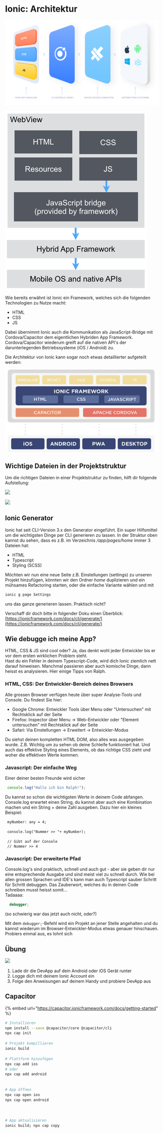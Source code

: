 # Ionic: Architektur

![](<../.gitbook/assets/image (12) (1).png>)

![](../.gitbook/assets/architecture.png)

Wie bereits erwähnt ist Ionic ein Framework, welches sich die folgenden Technologien zu Nutze macht:

* HTML
* CSS
* JS

Dabei übernimmt Ionic auch die Kommunikation als JavaScript-Bridge mit Cordova/Capacitor dem eigentlichen Hybriden App Framework. Cordova/Capacitor wiederum greift auf die nativen API's der darunterlegenden Betriebssysteme (iOS / Android) zu.

Die Architektur von Ionic kann sogar noch etwas detaillierter aufgeteilt werden:

![](<../.gitbook/assets/image (10).png>)

## Wichtige Dateien in der Projektstruktur

Um die richtigen Dateien in einer Projektstruktur zu finden, hilft dir folgende Aufstellung:

![](../.gitbook/assets/ionic\_angular-2-page-2.svg)

![](../.gitbook/assets/ionic2\_folder.png)

## Ionic Generator

Ionic hat seit CLI-Version 3.x den Generator eingeführt. Ein super Hilfsmittel um die wichtigsten Dinge per CLI generieren zu lassen. In der Struktur oben kannst du sehen, dass es z.B. im Verzeichnis _/app/pages/home_ immer 3 Dateien hat:

* HTML
* Typescript
* Styling (SCSS)

Möchten wir nun eine neue Seite z.B. Einstellungen (settings) zu unseren Projekt hinzufügen, könnten wir den Ordner _home_ duplizieren und ein mühsames Refactoring starten, oder die einfache Variante wählen und mit

```bash
ionic g page Settings
```

uns das ganze generieren lassen. Praktisch nicht?

Verschaff dir doch bitte in folgender Doku einen Überblick:\
[https://ionicframework.com/docs/cli/generate/](https://ionicframework.com/docs/cli/generate/)

## Wie debugge ich meine App?

HTML, CSS & JS sind cool oder? Ja, das denkt wohl jeder Entwickler bis er vor dem ersten wirklichen Problem steht.\
Hast du ein Fehler in deinem Typescript-Code, wird dich Ionic ziemlich nett darauf hinweisen. Manchmal passieren aber auch komische Dinge, dann heisst es analysieren. Hier einige Tipps von Ralph.

### HTML, CSS: Der Entwickler-Bereich deines Browsers

Alle grossen Browser verfügen heute über super Analyse-Tools und Console. Du findest Sie hier:

* Google Chrome: Entwickler Tools über Menu oder "Untersuchen" mit Rechtsklick auf der Seite
* Firefox: Inspector über Menu -> Web-Entwickler oder "Element untersuchen" mit Rechtsklick auf der Seite
* Safari: Via Einstellungen -> Erweitert -> Entwickler-Modus

Du siehst deinen kompletten HTML DOM, also alles was ausgegeben wurde. Z.B. Wichtig um zu sehen ob deine Schleife funktioniert hat. Und auch das effektive Styling eines Elements, ob das richtige CSS zieht und woher die effektiven Werte kommen.

### Javascript: Der einfache Weg

Einer deiner besten Freunde wird sicher

```javascript
 console.log("Hallo ich bin Ralph!");
```

Du kannst so schon die wichtigsten Werte in deinem Code abfangen. Console.log erwartet einen String, du kannst aber auch eine Kombination machen und ein String + deine Zahl ausgeben. Dazu hier ein kleines Beispiel:

```
 myNumber: any = 4;

 console.log("Nummer >> "+ myNumber);

 // Gibt auf der Console
 // Nummer >> 4
```

### Javascript: Der erweiterte Pfad

Console.log's sind praktisch, schnell und auch gut - aber sie geben dir nur eine entsprechende Ausgabe und sind meist viel zu schnell durch. Wie bei allen grossen Sprachen und IDE's kann man auch Typescript sauber Schritt für Schritt debuggen. Das Zauberwort, welches du in deinen Code schreiben musst heisst somit...\
Tadaaaa:

```javascript
  debugger;
```

(so schwierig war das jetzt auch nicht, oder?)

Mit dem `debugger;`-Befehl wird ein Projekt an jener Stelle angehalten und du kannst wiederum im Browser-Entwickler-Modus etwas genauer hinschauen. Probiers einmal aus, es lohnt sich

## Übung

![](../.gitbook/assets/ralph\_uebung.png)

1. Lade dir die DevApp auf dein Android oder iOS Gerät runter
2. Logge dich mit deinem Ionic Account ein
3. Folge den Anweisungen auf deinem Handy und probiere DevApp aus



## Capacitor

{% embed url="https://capacitor.ionicframework.com/docs/getting-started" %}

```bash
# Installieren
npm install --save @capacitor/core @capacitor/cli
npx cap init

# Projekt kompillieren
ionic build

# Plattform hinzufügen
npx cap add ios
# oder
npx cap add android


# App öffnen
npx cap open ios
npx cap open android



# App aktualisieren
ionic build; npx cap copy

```
